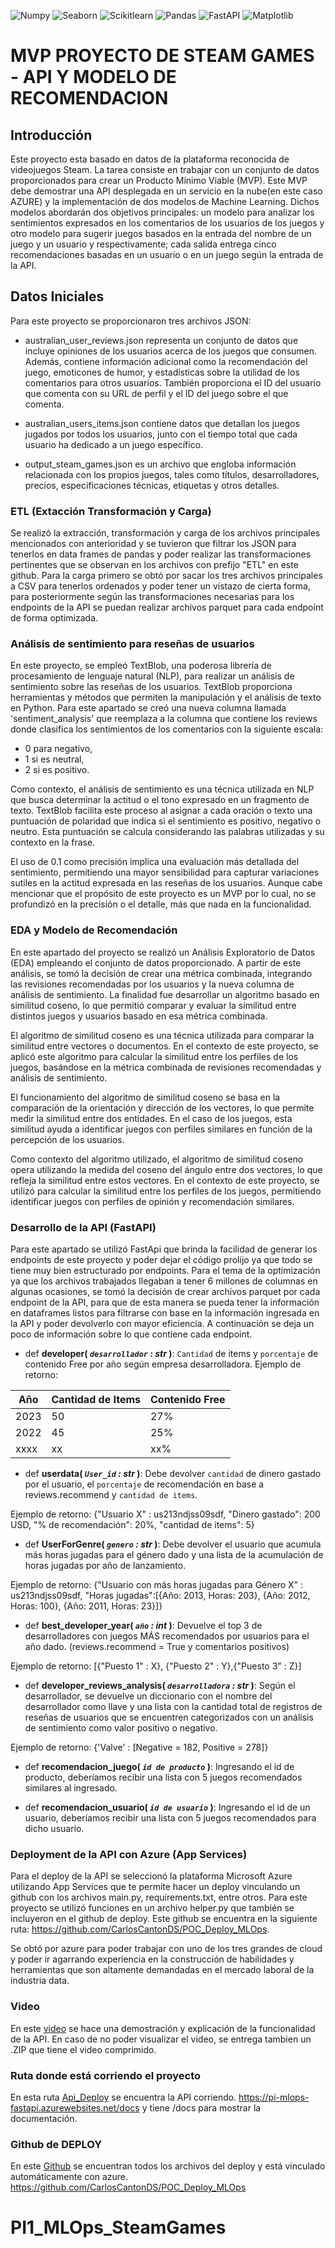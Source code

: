 ![Numpy](https://img.shields.io/badge/-Numpy-333333?style=flat&logo=numpy)
![Seaborn](https://img.shields.io/badge/-Seaborn-333333?style=flat&logo=seaborn)
![Scikitlearn](https://img.shields.io/badge/-Scikitlearn-333333?style=flat&logo=scikitlearn)
![Pandas](https://img.shields.io/badge/-Pandas-333333?style=flat&logo=pandas)
![FastAPI](https://img.shields.io/badge/-FastAPI-333333?style=flat&logo=fastapi)
![Matplotlib](https://img.shields.io/badge/-Matplotlib-333333?style=flat&logo=matplotlib)


# MVP PROYECTO DE STEAM GAMES - API Y MODELO DE RECOMENDACION

## Introducción

Este proyecto esta basado en datos de la plataforma reconocida de videojuegos Steam. La tarea consiste en trabajar con un conjunto de datos proporcionados para crear un Producto Mínimo Viable (MVP). Este MVP debe demostrar una API desplegada en un servicio en la nube(en este caso AZURE) y la implementación de dos modelos de Machine Learning. Dichos modelos abordarán dos objetivos principales: un modelo para analizar los sentimientos expresados en los comentarios de los usuarios de los juegos y otro modelo para sugerir juegos basados en la entrada del nombre de un juego y un usuario y respectivamente; cada salida entrega cinco recomendaciones basadas en un usuario o en un juego según la entrada de la API.

## Datos Iniciales

Para este proyecto se proporcionaron tres archivos JSON:

* australian_user_reviews.json representa un conjunto de datos que incluye opiniones de los usuarios acerca de los juegos que consumen. Además, contiene información adicional como la recomendación del juego, emoticones de humor, y estadísticas sobre la utilidad de los comentarios para otros usuarios. También proporciona el ID del usuario que comenta con su URL de perfil y el ID del juego sobre el que comenta.

* australian_users_items.json contiene datos que detallan los juegos jugados por todos los usuarios, junto con el tiempo total que cada usuario ha dedicado a un juego específico.

* output_steam_games.json es un archivo que engloba información relacionada con los propios juegos, tales como títulos, desarrolladores, precios, especificaciones técnicas, etiquetas y otros detalles.


### ETL (Extacción Transformación y Carga)

Se realizó la extracción, transformación y carga de los archivos principales mencionados con anterioridad y se tuvieron que filtrar los JSON para tenerlos en data frames de pandas y poder realizar las transformaciones pertinentes que se observan en los archivos con prefijo "ETL" en este github. Para la carga primero se obtó por sacar los tres archivos principales a CSV para tenerlos ordenados y poder tener un vistazo de cierta forma, para posteriormente según las transformaciones necesarias para los endpoints de la API se puedan realizar archivos parquet para cada endpoint de forma optimizada.

### Análisis de sentimiento para reseñas de usuarios

En este proyecto, se empleó TextBlob, una poderosa librería de procesamiento de lenguaje natural (NLP), para realizar un análisis de sentimiento sobre las reseñas de los usuarios. TextBlob proporciona herramientas y métodos que permiten la manipulación y el análisis de texto en Python.
Para este apartado se creó una nueva columna llamada 'sentiment_analysis' que reemplaza a la columna que contiene los reviews donde clasifica los sentimientos de los comentarios con la siguiente escala:

* 0 para negativo,
* 1 si es neutral,
* 2 si es positivo.

Como contexto, el análisis de sentimiento es una técnica utilizada en NLP que busca determinar la actitud o el tono expresado en un fragmento de texto. TextBlob facilita este proceso al asignar a cada oración o texto una puntuación de polaridad que indica si el sentimiento es positivo, negativo o neutro. Esta puntuación se calcula considerando las palabras utilizadas y su contexto en la frase.

El uso de 0.1 como precisión implica una evaluación más detallada del sentimiento, permitiendo una mayor sensibilidad para capturar variaciones sutiles en la actitud expresada en las reseñas de los usuarios. Aunque cabe mencionar que el propósito de este proyecto es un MVP por lo cual, no se profundizó en la precisión o el detalle, más que nada en la funcionalidad.


### EDA y Modelo de Recomendación

En este apartado del proyecto se realizó un Análisis Exploratorio de Datos (EDA) empleando el conjunto de datos proporcionado. A partir de este análisis, se tomó la decisión de crear una métrica combinada, integrando las revisiones recomendadas por los usuarios y la nueva columna de análisis de sentimiento. La finalidad fue desarrollar un algoritmo basado en similitud coseno, lo que permitió comparar y evaluar la similitud entre distintos juegos y usuarios basado en esa métrica combinada.

El algoritmo de similitud coseno es una técnica utilizada para comparar la similitud entre vectores o documentos. En el contexto de este proyecto, se aplicó este algoritmo para calcular la similitud entre los perfiles de los juegos, basándose en la métrica combinada de revisiones recomendadas y análisis de sentimiento.

El funcionamiento del algoritmo de similitud coseno se basa en la comparación de la orientación y dirección de los vectores, lo que permite medir la similitud entre dos entidades. En el caso de los juegos, esta similitud ayuda a identificar juegos con perfiles similares en función de la percepción de los usuarios.

Como contexto del algoritmo utilizado, el algoritmo de similitud coseno opera utilizando la medida del coseno del ángulo entre dos vectores, lo que refleja la similitud entre estos vectores. En el contexto de este proyecto, se utilizó para calcular la similitud entre los perfiles de los juegos, permitiendo identificar juegos con perfiles de opinión y recomendación similares.


### Desarrollo de la API (FastAPI)

Para este apartado se utilizó FastApi que brinda la facilidad de generar los endpoints de este proyecto y poder dejar el código prolijo ya que todo se tiene muy bien estructurado por endpoints. Para el tema de la optimización ya que los archivos trabajados llegaban a tener 6 millones de columnas en algunas ocasiones, se tomó la decisión de crear archivos parquet por cada endpoint de la API, para que de esta manera se pueda tener
la información en dataframes listos para filtrarse con base en la información ingresada en la API y poder devolverlo con mayor eficiencia. A continuación se deja un poco de información sobre lo que contiene cada endpoint.

+ def **developer( *`desarrollador` : str* )**:
    `Cantidad` de items y `porcentaje` de contenido Free por año según empresa desarrolladora. 
Ejemplo de retorno:

| Año  | Cantidad de Items | Contenido Free  |
|------|-------------------|------------------|
| 2023 | 50                | 27%              |
| 2022 | 45                | 25%              |
| xxxx | xx                | xx%              |


+ def **userdata( *`User_id` : str* )**:
    Debe devolver `cantidad` de dinero gastado por el usuario, el `porcentaje` de recomendación en base a reviews.recommend y `cantidad de items`.

Ejemplo de retorno: {"Usuario X" : us213ndjss09sdf, "Dinero gastado": 200 USD, "% de recomendación": 20%, "cantidad de items": 5}

+ def **UserForGenre( *`genero` : str* )**:
    Debe devolver el usuario que acumula más horas jugadas para el género dado y una lista de la acumulación de horas jugadas por año de lanzamiento.

Ejemplo de retorno: {"Usuario con más horas jugadas para Género X" : us213ndjss09sdf,
			     "Horas jugadas":[{Año: 2013, Horas: 203}, {Año: 2012, Horas: 100}, {Año: 2011, Horas: 23}]}
	
+ def **best_developer_year( *`año` : int* )**:
   Devuelve el top 3 de desarrolladores con juegos MÁS recomendados por usuarios para el año dado. (reviews.recommend = True y comentarios positivos)
  
Ejemplo de retorno: [{"Puesto 1" : X}, {"Puesto 2" : Y},{"Puesto 3" : Z}]

+ def **developer_reviews_analysis( *`desarrolladora` : str* )**:
    Según el desarrollador, se devuelve un diccionario con el nombre del desarrollador como llave y una lista con la cantidad total 
    de registros de reseñas de usuarios que se encuentren categorizados con un análisis de sentimiento como valor positivo o negativo. 

Ejemplo de retorno: {'Valve' : [Negative = 182, Positive = 278]}
<br/>
+ def **recomendacion_juego( *`id de producto`* )**:
    Ingresando el id de producto, deberíamos recibir una lista con 5 juegos recomendados similares al ingresado.

+ def **recomendacion_usuario( *`id de usuario`* )**:
    Ingresando el id de un usuario, deberíamos recibir una lista con 5 juegos recomendados para dicho usuario.

### Deployment de la API con Azure (App Services)

Para el deploy de la API se seleccionó la plataforma Microsoft Azure utilizando App Services que te permite hacer un deploy vinculando un github con los archivos main.py, requirements.txt, entre otros. Para este proyecto se utilizó funciones en un archivo helper.py que también se incluyeron en el github de deploy. Este github se encuentra en la siguiente ruta: https://github.com/CarlosCantonDS/POC_Deploy_MLOps.

Se obtó por azure para poder trabajar con uno de los tres grandes de cloud y poder ir agarrando experiencia en la construcción de habilidades y herramientas que son altamente demandadas en el mercado laboral de la industria data.



### Video

En este [video](https://drive.google.com/drive/folders/1depSWIBNU_Gq_YJNvSCQi0-Eubec_wuG?usp=sharing) se hace una demostración y explicación de la funcionalidad de la API.
En caso de no poder visualizar el video, se entrega tambien un .ZIP que tiene el video comprimido.

### Ruta donde está corriendo el proyecto

En esta ruta [Api_Deploy](https://pi-mlops-fastapi.azurewebsites.net/docs) se encuentra la API corriendo.
https://pi-mlops-fastapi.azurewebsites.net/docs y tiene /docs para mostrar la documentación.

### Github de DEPLOY
En este [Github](https://github.com/CarlosCantonDS/POC_Deploy_MLOps) se encuentran todos los archivos del deploy
y está vinculado automáticamente con azure. https://github.com/CarlosCantonDS/POC_Deploy_MLOps
# PI1_MLOps_SteamGames
